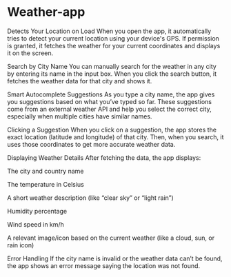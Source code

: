 # Weather-app

Detects Your Location on Load When you open the app, it automatically tries to detect your current location using your device's GPS. If permission is granted, it fetches the weather for your current coordinates and displays it on the screen.

Search by City Name You can manually search for the weather in any city by entering its name in the input box. When you click the search button, it fetches the weather data for that city and shows it.

Smart Autocomplete Suggestions As you type a city name, the app gives you suggestions based on what you’ve typed so far. These suggestions come from an external weather API and help you select the correct city, especially when multiple cities have similar names.

Clicking a Suggestion When you click on a suggestion, the app stores the exact location (latitude and longitude) of that city. Then, when you search, it uses those coordinates to get more accurate weather data.

Displaying Weather Details After fetching the data, the app displays:

The city and country name

The temperature in Celsius

A short weather description (like “clear sky” or “light rain”)

Humidity percentage

Wind speed in km/h

A relevant image/icon based on the current weather (like a cloud, sun, or rain icon)

Error Handling If the city name is invalid or the weather data can’t be found, the app shows an error message saying the location was not found.
